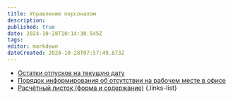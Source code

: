 ```yaml
---
title: Управление персоналом
description: 
published: true
date: 2024-10-28T10:14:30.545Z
tags: 
editor: markdown
dateCreated: 2024-10-28T07:57:49.873Z
---
```


- [Остатки отпусков на текущую дату](/Офис/Управление_персоналом/Остатки_отпусков_на_текущую_дату)
- [Порядок информирования об отсутствии на рабочем месте в офисе](/Офис/Управление_персоналом/Порядок_информирования_об_отсутствии_на_рабочем_месте_в_офисе)
- [Расчётный листок (форма и содержание)](/Офис/Управление_персоналом/Расчётный_листок)
{.links-list}